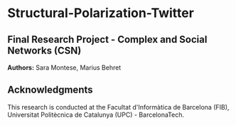 # Structural-Polarization-Twitter

## Final Research Project - Complex and Social Networks (CSN)

**Authors:** Sara Montese, Marius Behret 

## Acknowledgments
This research is conducted at the Facultat d'Informàtica de Barcelona (FIB), Universitat Politècnica de Catalunya (UPC) - BarcelonaTech.
